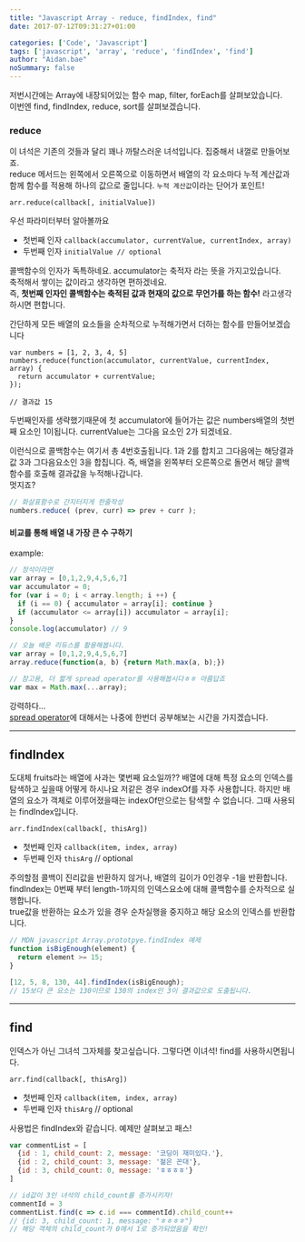 ```yaml
---
title: "Javascript Array - reduce, findIndex, find"
date: 2017-07-12T09:31:27+01:00

categories: ['Code', 'Javascript']
tags: ['javascript', 'array', 'reduce', 'findIndex', 'find']
author: "Aidan.bae"
noSummary: false
---
```



저번시간에는 Array에 내장되어있는 함수 map, filter, forEach를 살펴보았습니다.  
이번엔 find, findIndex, reduce, sort를 살펴보겠습니다.


### reduce
이 녀석은 기존의 것들과 달리 꽤나 까탈스러운 녀석입니다. 집중해서 내껄로 만들어보죠.  
reduce 메서드는 왼쪽에서 오른쪽으로 이동하면서 배열의 각 요소마다 누적 계산값과 함께 함수를 적용해
하나의 값으로 줄입니다.
`누적 계산값`이라는 단어가 포인트!

```
arr.reduce(callback[, initialValue])
```
우선 파라미터부터 알아볼까요

- 첫번째 인자 `callback(accumulator, currentValue, currentIndex, array)`
- 두번째 인자 `initialValue // optional`

콜백함수의 인자가 독특하네요. accumulator는 축적자 라는 뜻을 가지고있습니다.  
축적해서 쌓이는 값이라고 생각하면 편하겠네요.  
즉, **첫번째 인자인 콜백함수는 축적된 값과 현재의 값으로 무언가를 하는 함수!** 라고생각하시면 편합니다.

간단하게 모든 배열의 요소들을 순차적으로 누적해가면서 더하는 함수를 만들어보겠습니다
```
var numbers = [1, 2, 3, 4, 5]
numbers.reduce(function(accumulator, currentValue, currentIndex, array) {
  return accumulator + currentValue;
});

// 결과값 15
```
두번째인자를 생략했기때문에 첫 accumulator에 들어가는 값은 numbers배열의 첫번째 요소인 1이됩니다.
currentValue는 그다음 요소인 2가 되겠네요.

이런식으로 콜백함수는 여기서 총 4번호출됩니다.
1과 2를 합치고 그다음에는 해당결과값 3과 그다음요소인 3을 합칩니다.
즉, 배열을 왼쪽부터 오른쪽으로 돌면서 해당 콜백함수를 호출해 결과값을 누적해나갑니다.  
멋지죠?

```javascript
// 화살표함수로 간지터지게 한줄작성
numbers.reduce( (prev, curr) => prev + curr );
```

#### 비교를 통해 배열 내 가장 큰 수 구하기
example:
```javascript
// 정석이라면
var array = [0,1,2,9,4,5,6,7]
var accumulator = 0;
for (var i = 0; i < array.length; i ++) {
  if (i == 0) { accumulator = array[i]; continue }
  if (accumulator <= array[i]) accumulator = array[i];
}
console.log(accumulator) // 9
```
```javascript
// 오늘 배운 리듀스를 활용해봅니다.
var array = [0,1,2,9,4,5,6,7]
array.reduce(function(a, b) {return Math.max(a, b);})
```
```javascript
// 참고용, 더 짧게 spread operator를 사용해봅시다ㅎㅎ 아름답죠
var max = Math.max(...array);
```

강력하다...  
[spread operator](https://developer.mozilla.org/ko/docs/Web/JavaScript/Reference/Operators/Spread_operator)에 대해서는 나중에 한번더 공부해보는 시간을 가지겠습니다.

---
## findIndex

도대체 fruits라는 배열에 사과는 몇번째 요소일까??
배열에 대해 특정 요소의 인덱스를 탐색하고 싶을때 어떻게 하시나요
저같은 경우 indexOf를 자주 사용합니다.
하지만 배열의 요소가 객체로 이루어졌을때는 indexOf만으로는 탐색할 수 없습니다.
그때 사용되는 findIndex입니다.

```
arr.findIndex(callback[, thisArg])
```
- 첫번째 인자 `callback(item, index, array)`
- 두번째 인자 `thisArg` // optional


주의할점
콜백이 진리값을 반환하지 않거나, 배열의 길이가 0인경우 -1을 반환합니다.  
findIndex는 0번째 부터 length-1까지의 인덱스요소에 대해 콜백함수를 순차적으로 실행합니다.  
true값을 반환하는 요소가 있을 경우 순차실행을 중지하고 해당 요소의 인덱스를 반환합니다.  




```javascript
// MDN javascript Array.prototpye.findIndex 예제
function isBigEnough(element) {
  return element >= 15;
}

[12, 5, 8, 130, 44].findIndex(isBigEnough);
// 15보다 큰 요소는 130이므로 130의 index인 3이 결과값으로 도출됩니다.
```
---

## find

인덱스가 아닌 그녀석 그자체를 찾고싶습니다.
그렇다면 이녀석! find를 사용하시면됩니다.

```
arr.find(callback[, thisArg])
```
- 첫번째 인자 `callback(item, index, array)`
- 두번째 인자 `thisArg` // optional

사용법은 findIndex와 같습니다.
예제만 살펴보고 패스!

```javascript
var commentList = [
  {id : 1, child_count: 2, message: '코딩이 재미있다.'},
  {id : 2, child_count: 3, message: '젊은 꼰대'},
  {id : 3, child_count: 0, message: 'ㅎㅎㅎㅎ'}
]

// id값이 3인 녀석의 child_count를 증가시키자!
commentId = 3
commentList.find(c => c.id === commentId).child_count++
// {id: 3, child_count: 1, message: "ㅎㅎㅎㅎ"}
// 해당 객체의 child_count가 0에서 1로 증가되었음을 확인!
```
